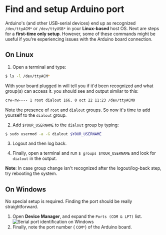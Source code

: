 # Find and setup Arduino port

Arduino's (and other USB-serial devices) end up as recognized ```/dev/ttyACM*``` or ```/dev/ttyUSB*``` in your **Linux-based** host OS. Next are steps for a **first-time only setup**. However, some of these commands might be useful if you're experiencing issues with the Arduino board connection.

## On Linux
1. Open a terminal and type:
```bash
$ ls -l /dev/ttyACM*
```
With your board plugged in will tell you if it'd been recognized and what group(s) can access it. you should see and output similar to this:
```bash
crw-rw---- 1 root dialout 166, 0 oct 22 11:23 /dev/ttyACM0
```
Note the presence of ```root``` and ```dialout``` groups. So now it's time to add yourself to the ```dialout``` group.

2. Add ```$YOUR_USERNAME``` to the ```dialout``` group by typing:
```bash
$ sudo usermod -a -G dialout $YOUR_USERNAME
```

3. Logout and then log back.

4. Finally, open a terminal and run ```$ groups $YOUR_USERNAME``` and look for ```dialout``` in the output.  

**Note**: In case group change isn't recognized after the logout/log-back step, try rebooting the system.

## On Windows

No special setup is required. Finding the port should be really straightforward.

1. Open **Device Manager**, and expand the ```Ports (COM & LPT)``` list.
![Serial port identification on Windows](https://www.mathworks.com/help/supportpkg/arduinoio/ug/win_dev_mngr_port.png)
2. Finally, note the port number ( ```COM*```) of the Arduino board.
